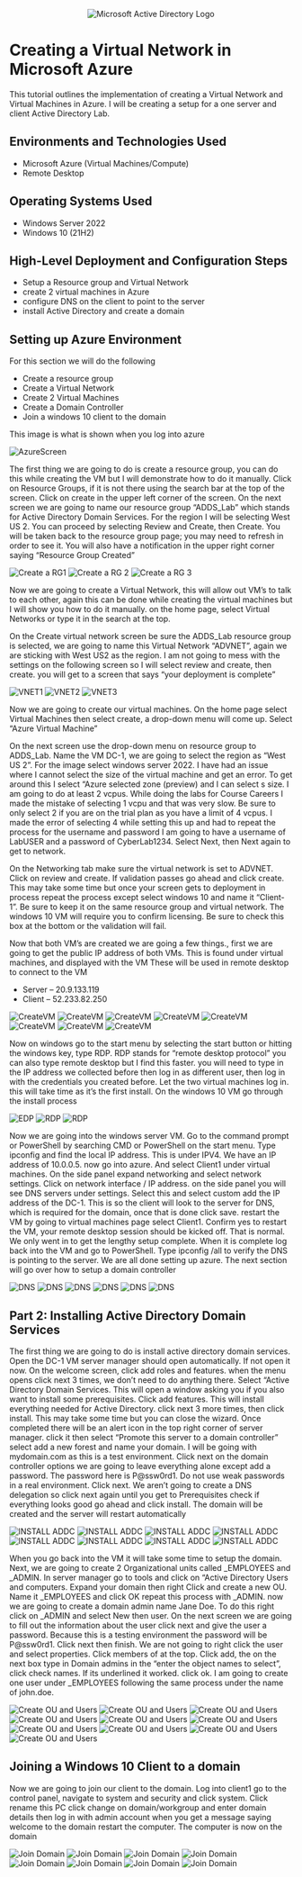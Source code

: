 <p align="center">
<img src="https://i.imgur.com/pU5A58S.png" alt="Microsoft Active Directory Logo"/>
</p>

<h1>Creating a Virtual Network in Microsoft Azure </h1>
This tutorial outlines the implementation of creating a Virtual Network and Virtual Machines in Azure. I will be creating a setup for a one server and client Active Directory Lab.<br />


<h2>Environments and Technologies Used</h2>

- Microsoft Azure (Virtual Machines/Compute)
- Remote Desktop


<h2>Operating Systems Used </h2>

- Windows Server 2022
- Windows 10 (21H2)

<h2>High-Level Deployment and Configuration Steps</h2>

- Setup a Resource group and Virtual Network
- create 2 virtual machines in Azure
- configure DNS on the client to point to the server
- install Active Directory and create a domain

<h2>Setting up Azure Environment </h2>
<p> For this section we will do the following

<ul>
  <li>Create a resource group</li>
  <li>Create a Virtual Network</li>
  <li>Create 2 Virtual Machines </li>
<li> Create a Domain Controller</li>
<li>Join a windows 10 client to the domain </li>
</ul> </p>

<p> This image is what is shown when you log into azure </p>

<img src="https://i.imgur.com/lGqROTH.png" alt="AzureScreen"/>

<p> The first thing we are going to do is create a resource group, you can do this while creating the VM but I will demonstrate how to do it manually. Click on Resource Groups, if it is not there using the search bar at the top of the screen. Click on create in the upper left corner of the screen. On the next screen we are going to name our resource group “ADDS_Lab” which stands for Active Directory Domain Services. For the region I will be selecting West US 2. You can proceed by selecting Review and Create, then Create. You will be taken back to the resource group page; you may need to refresh in order to see it. You will also have a notification in the upper right corner saying “Resource Group Created” </p>

<img src="https://i.imgur.com/DOYfWyl.png" alt="Create a RG1"/>
<img src="https://i.imgur.com/kHFTxsB.png" alt="Create a RG 2"/>
<img src="https://i.imgur.com/ODYTboY.png" alt="Create a RG 3"/>


<p> Now we are going to create a Virtual Network, this will allow out VM’s to talk to each other, again this can be done while creating the virtual machines but I will show you how to do it manually. on the home page, select Virtual Networks or type it in the search at the top. </p>

<p> On the Create virtual network screen be sure the ADDS_Lab resource group is selected, we are going to name this Virtual Network “ADVNET”, again we are sticking with West US2 as the region. I am not going to mess with the settings on the following screen so I will select review and create, then create. you will get to a screen that says “your deployment is complete” </p>
<img src="https://i.imgur.com/EJe3KVN.png" alt="VNET1"/>
<img src="https://i.imgur.com/kcWxXX4.png" alt="VNET2"/>
<img src="https://i.imgur.com/yTOYTWK.png" alt="VNET3"/>


<p> Now we are going to create our virtual machines. On the home page select Virtual Machines then select create, a drop-down menu will come up. Select “Azure Virtual Machine” </p>
<p> On the next screen use the drop-down menu on resource group to ADDS_Lab. Name the VM DC-1, we are going to select the region as “West US 2”.  For the image select windows server 2022. I have had an issue where I cannot select the size of the virtual machine and get an error. To get around this I select “Azure selected zone (preview) and I can select s size. I am going to do at least 2 vcpus. While doing the labs for Course Careers I made the mistake of selecting 1 vcpu and that was very slow. Be sure to only select 2 if you are on the trial plan as you have a limit of 4 vcpus. I made the error of selecting 4 while setting this up and had to repeat the process for the username and password I am going to have a username of LabUSER and a password of CyberLab1234. Select Next, then Next again to get to network. </p>
<p> On the Networking tab make sure the virtual network is set to ADVNET. Click on review and create. If validation passes go ahead and click create. This may take some time but once your screen gets to deployment in process repeat the process except select windows 10 and name it “Client-1”. Be sure to keep it on the same resource group and virtual network. The windows 10 VM will require you to confirm licensing. Be sure to check this box at the bottom or the validation will fail. </p>

<p> Now that both VM’s are created we are going a few things., first we are going to get the public IP address of both VMs. This is found under virtual machines, and displayed with the VM These will be used in remote desktop to connect to the VM 
 <ul>
  <li>Server – 20.9.133.119 </li>
  <li>Client – 52.233.82.250</li> </ul> </p>

<img src="https://i.imgur.com/p8epYNP.png" alt="CreateVM"/>
<img src="https://i.imgur.com/I2NHQf7.png" alt="CreateVM"/>
<img src="https://i.imgur.com/Tweb3rn.png" alt="CreateVM"/>
<img src="https://i.imgur.com/6bAEJbl.png" alt="CreateVM"/>
<img src="https://i.imgur.com/DLyBOA0.png" alt="CreateVM"/>
<img src="https://i.imgur.com/lHwU8vv.png" alt="CreateVM"/>
<img src="https://i.imgur.com/2jaQFuA.png" alt="CreateVM"/>
<img src="https://i.imgur.com/dI4ZxGD.png" alt="CreateVM"/>

<p> Now on windows go to the start menu by selecting the start button or hitting the windows key, type RDP. RDP stands for “remote desktop protocol” you can also type remote desktop but I find this faster.   you will need to type in the IP address we collected before then log in as different user, then log in with the credentials you created before. Let the two virtual machines log in. this will take time as it’s the first install. On the windows 10 VM go through the install process </p>

<img src="https://i.imgur.com/0bhyecL.png" alt="EDP"/>
<img src="https://i.imgur.com/VX2hh13.png" alt="RDP"/>
<img src="https://i.imgur.com/5dEZF90.png" alt="RDP"/>

<p> Now we are going into the windows server VM.  Go to the command prompt or PowerShell by searching CMD or PowerShell on the start menu. Type ipconfig and find the local IP address. This is under IPV4. We have an IP address of 10.0.0.5. now go into azure. And select Client1 under virtual machines. On the side panel expand networking and select network settings. Click on network interface / IP address. on the side panel you will see DNS servers under settings. Select this and select custom add the IP address of the DC-1. This is so the client will look to the server for DNS, which is required for the domain, once that is done click save. restart the VM by going to virtual machines page select Client1. Confirm yes to restart the VM, your remote desktop session should be kicked off. That is normal. We only went in to get the lengthy setup complete. When it is complete log back into the VM and go to PowerShell. Type ipconfig /all to verify the DNS is pointing to the server. We are all done setting up azure. The next section will go over how to setup a domain controller </p>
<img src="https://i.imgur.com/dYcMVKh.png" alt="DNS"/>
<img src="https://i.imgur.com/5mkyE7y.png" alt="DNS"/>
<img src="https://i.imgur.com/9IMk7e8.png" alt="DNS"/>
<img src="https://i.imgur.com/aiEdDTM.png" alt="DNS"/>
<img src="https://i.imgur.com/2PTZSR0.png" alt="DNS"/>
<img src="https://i.imgur.com/LhFMOBp.png" alt="DNS"/>






<h2> Part 2:  Installing Active Directory Domain Services </h2>

<p> The first thing we are going to do is install active directory domain services. Open the DC-1 VM server manager should open automatically. If not open it now. On the welcome screen, click add roles and features. when the menu opens click next 3 times, we don’t need to do anything there. Select “Active Directory Domain Services. This will open a window asking you if you also want to install some prerequisites. Click add features. This will install everything needed for Active Directory. click next 3 more times, then click install. This may take some time but you can close the wizard. Once completed there will be an alert icon in the top right corner of server manager. click it then select “Promote this server to a domain controller” select add a new forest and name your domain. I will be going with mydomain.com as this is a test environment. Click next on the domain controller options we are going to leave everything alone except add a password. The password here is P@ssw0rd1. Do not use weak passwords in a real environment. Click next. We aren’t going to create a DNS delegation so click next again until you get to Prerequisites check if everything looks good go ahead and click install.  The domain will be created and the server will restart automatically </p>

<img src="https://i.imgur.com/g0Bhzbi.png" alt="INSTALL ADDC"/>
<img src="https://i.imgur.com/fohAjLR.png" alt="INSTALL ADDC"/>
<img src="https://i.imgur.com/fj1BHOF.png" alt="INSTALL ADDC"/>
<img src="https://i.imgur.com/gJpDGG2.png" alt="INSTALL ADDC"/>
<img src="https://i.imgur.com/DLoSlEw.png" alt="INSTALL ADDC"/>
<img src="https://i.imgur.com/9euZMfJ.png" alt="INSTALL ADDC"/>
<img src="https://i.imgur.com/EHY4diF.png" alt="INSTALL ADDC"/>
<img src="https://i.imgur.com/ZWDv65T.png" alt="INSTALL ADDC"/>


<p> When you go back into the VM it will take some time to setup the domain.  Next, we are going to create 2 Organizational units called _EMPLOYEES and _ADMIN. In server manager go to tools and click on “Active Directory Users and computers. Expand your domain then right Click and create a new OU. Name it _EMPLOYEES and click OK repeat this process with _ADMIN. now we are going to create a domain admin name Jane Doe. To do this right click on _ADMIN and select New then user. On the next screen we are going to fill out the information about the user click next and give the user a password. Because this is a testing environment the password will be P@ssw0rd1. Click next then finish. We are not going to right click the user and select properties. Click members of at the top. Click add, the on the next box type in Domain admins in the “enter the object names to select”, click check names. If its underlined it worked. click ok. I am going to create one user under _EMPLOYEES following the same process under the name of john.doe. </p>
<img src="https://i.imgur.com/GQxFUfy.png" alt="Create OU and Users"/>
<img src="https://i.imgur.com/9sLXcvY.png" alt="Create OU and Users"/>
<img src="https://i.imgur.com/YrOc3GJ.png" alt="Create OU and Users"/>
<img src="https://i.imgur.com/5ScBurU.png" alt="Create OU and Users"/>
<img src="https://i.imgur.com/sZKBslF.png" alt="Create OU and Users"/>
<img src="https://i.imgur.com/yV705aO.png" alt="Create OU and Users"/>
<img src="https://i.imgur.com/I2lSsnL.png" alt="Create OU and Users"/>
<img src="https://i.imgur.com/9k17r8J.png" alt="Create OU and Users"/>
<img src="https://i.imgur.com/GV0kHtf.png" alt="Create OU and Users"/>
<img src="https://i.imgur.com/gzhSG1d.png" alt="Create OU and Users"/>


<h2> Joining a Windows 10 Client to a domain </h2>

 <p>Now we are going to join our client to the domain.  Log into client1 go to the control panel, navigate to system and security and click system. Click rename this PC click change on domain/workgroup and enter domain details then log in with admin account when you get a message saying welcome to the domain restart the computer. The computer is now on the domain </p>
<img src="https://i.imgur.com/mwZxPVe.png" alt="Join Domain"/>
<img src="https://i.imgur.com/3nK2VdF.png" alt="Join Domain"/>
<img src="https://i.imgur.com/qZQn59I.png" alt="Join Domain"/>
<img src="https://i.imgur.com/v6agFht.png" alt="Join Domain"/>
<img src="https://i.imgur.com/F4LM2AH.png" alt="Join Domain"/>
<img src="https://i.imgur.com/BXKH1hB.png" alt="Join Domain"/>
<img src="https://i.imgur.com/TgCCy6B.png" alt="Join Domain"/>
<img src="https://i.imgur.com/GRs2f9J.png" alt="Join Domain"/>


